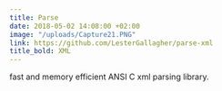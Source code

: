 ```yaml
---
title: Parse
date: 2018-05-02 14:08:00 +02:00
image: "/uploads/Capture21.PNG"
link: https://github.com/LesterGallagher/parse-xml
title_bold: XML
---
```


fast and memory efficient ANSI C xml parsing library.